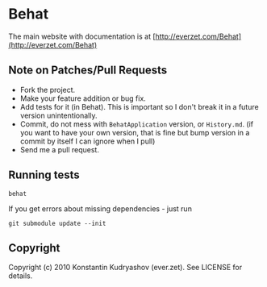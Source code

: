 Behat
=====

The main website with documentation is at [http://everzet.com/Behat](http://everzet.com/Behat)

Note on Patches/Pull Requests
-----------------------------
 
* Fork the project.
* Make your feature addition or bug fix.
* Add tests for it (in Behat). This is important so I don't break it in a
  future version unintentionally.
* Commit, do not mess with `BehatApplication` version, or `History.md`.
  (if you want to have your own version, that is fine but
   bump version in a commit by itself I can ignore when I pull)
* Send me a pull request.

Running tests
-------------

	behat

If you get errors about missing dependencies - just run

	git submodule update --init

Copyright
---------

Copyright (c) 2010 Konstantin Kudryashov (ever.zet). See LICENSE for details.
